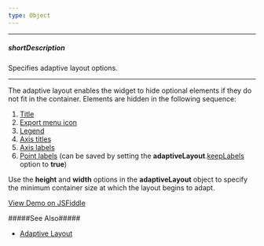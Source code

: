 ```yaml
---
type: Object
---
```

---
##### shortDescription
Specifies adaptive layout options.

---
The adaptive layout enables the widget to hide optional elements if they do not fit in the container. Elements are hidden in the following sequence:

1. [Title](/api-reference/20%20Data%20Visualization%20Widgets/BaseWidget/1%20Configuration/title '{basewidgetpath}/Configuration/title')
2. [Export menu icon](/api-reference/20%20Data%20Visualization%20Widgets/BaseWidget/1%20Configuration/export '{basewidgetpath}/Configuration/export')
3. [Legend](/api-reference/20%20Data%20Visualization%20Widgets/BaseChart/1%20Configuration/legend '{basewidgetpath}/Configuration/legend')
4. [Axis titles](/api-reference/20%20Data%20Visualization%20Widgets/dxChart/1%20Configuration/commonAxisSettings/title '{basewidgetpath}/Configuration/commonAxisSettings/title')
5. [Axis labels](/api-reference/20%20Data%20Visualization%20Widgets/dxChart/1%20Configuration/commonAxisSettings/label '{basewidgetpath}/Configuration/commonAxisSettings/label')
6. [Point labels](/api-reference/20%20Data%20Visualization%20Widgets/dxChart/5%20Series%20Types/CommonSeries/label '{basewidgetpath}/Configuration/commonSeriesSettings/label') (can be saved by setting the **adaptiveLayout**.[keepLabels](/api-reference/20%20Data%20Visualization%20Widgets/BaseChart/1%20Configuration/adaptiveLayout/keepLabels.md '{basewidgetpath}/Configuration/adaptiveLayout#keepLabels') option to **true**)

Use the **height** and **width** options in the **adaptiveLayout** object to specify the minimum container size at which the layout begins to adapt.

<a href="https://jsfiddle.net/ChartJS/2m1pv4ag/" class="button orange small fix-width-155" style="margin-right: 20px;" target="_blank">View Demo on JSFiddle</a>

#####See Also#####
- [Adaptive Layout](/concepts/05%20Widgets/Chart/89%20Adaptive%20Layout.md '/Documentation/Guide/Widgets/{WidgetName}/Adaptive_Layout/')